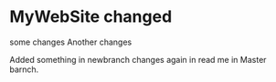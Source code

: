 # MyWebSite changed
some changes
Another changes

Added something in newbranch
changes again in read me in Master barnch.
